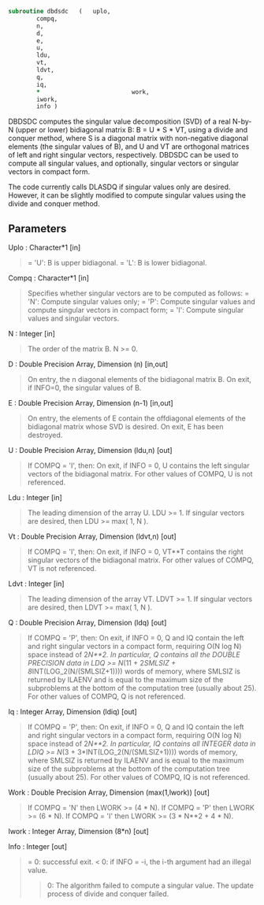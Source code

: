 ```fortran
subroutine dbdsdc	(	uplo,
		compq,
		n,
		d,
		e,
		u,
		ldu,
		vt,
		ldvt,
		q,
		iq,
		*                          work,
		iwork,
		info )
```

 DBDSDC computes the singular value decomposition (SVD) of a real
 N-by-N (upper or lower) bidiagonal matrix B:  B = U * S * VT,
 using a divide and conquer method, where S is a diagonal matrix
 with non-negative diagonal elements (the singular values of B), and
 U and VT are orthogonal matrices of left and right singular vectors,
 respectively. DBDSDC can be used to compute all singular values,
 and optionally, singular vectors or singular vectors in compact form.

 The code currently calls DLASDQ if singular values only are desired.
 However, it can be slightly modified to compute singular values
 using the divide and conquer method.

## Parameters
Uplo : Character*1 [in]
> = 'U':  B is upper bidiagonal.
> = 'L':  B is lower bidiagonal.

Compq : Character*1 [in]
> Specifies whether singular vectors are to be computed
> as follows:
> = 'N':  Compute singular values only;
> = 'P':  Compute singular values and compute singular
> vectors in compact form;
> = 'I':  Compute singular values and singular vectors.

N : Integer [in]
> The order of the matrix B.  N >= 0.

D : Double Precision Array, Dimension (n) [in,out]
> On entry, the n diagonal elements of the bidiagonal matrix B.
> On exit, if INFO=0, the singular values of B.

E : Double Precision Array, Dimension (n-1) [in,out]
> On entry, the elements of E contain the offdiagonal
> elements of the bidiagonal matrix whose SVD is desired.
> On exit, E has been destroyed.

U : Double Precision Array, Dimension (ldu,n) [out]
> If  COMPQ = 'I', then:
> On exit, if INFO = 0, U contains the left singular vectors
> of the bidiagonal matrix.
> For other values of COMPQ, U is not referenced.

Ldu : Integer [in]
> The leading dimension of the array U.  LDU >= 1.
> If singular vectors are desired, then LDU >= max( 1, N ).

Vt : Double Precision Array, Dimension (ldvt,n) [out]
> If  COMPQ = 'I', then:
> On exit, if INFO = 0, VT**T contains the right singular
> vectors of the bidiagonal matrix.
> For other values of COMPQ, VT is not referenced.

Ldvt : Integer [in]
> The leading dimension of the array VT.  LDVT >= 1.
> If singular vectors are desired, then LDVT >= max( 1, N ).

Q : Double Precision Array, Dimension (ldq) [out]
> If  COMPQ = 'P', then:
> On exit, if INFO = 0, Q and IQ contain the left
> and right singular vectors in a compact form,
> requiring O(N log N) space instead of 2*N**2.
> In particular, Q contains all the DOUBLE PRECISION data in
> LDQ >= N*(11 + 2*SMLSIZ + 8*INT(LOG_2(N/(SMLSIZ+1))))
> words of memory, where SMLSIZ is returned by ILAENV and
> is equal to the maximum size of the subproblems at the
> bottom of the computation tree (usually about 25).
> For other values of COMPQ, Q is not referenced.

Iq : Integer Array, Dimension (ldiq) [out]
> If  COMPQ = 'P', then:
> On exit, if INFO = 0, Q and IQ contain the left
> and right singular vectors in a compact form,
> requiring O(N log N) space instead of 2*N**2.
> In particular, IQ contains all INTEGER data in
> LDIQ >= N*(3 + 3*INT(LOG_2(N/(SMLSIZ+1))))
> words of memory, where SMLSIZ is returned by ILAENV and
> is equal to the maximum size of the subproblems at the
> bottom of the computation tree (usually about 25).
> For other values of COMPQ, IQ is not referenced.

Work : Double Precision Array, Dimension (max(1,lwork)) [out]
> If COMPQ = 'N' then LWORK >= (4 * N).
> If COMPQ = 'P' then LWORK >= (6 * N).
> If COMPQ = 'I' then LWORK >= (3 * N**2 + 4 * N).

Iwork : Integer Array, Dimension (8*n) [out]

Info : Integer [out]
> = 0:  successful exit.
> < 0:  if INFO = -i, the i-th argument had an illegal value.
> > 0:  The algorithm failed to compute a singular value.
> The update process of divide and conquer failed.

